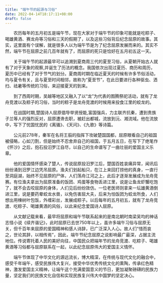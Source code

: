 ```yaml
---
title: "端午节的起源与习俗"
date: 2022-04-14T18:17:11+08:00
draft: false
---
```

&emsp;&emsp;农历每年的五月初五是端午节，现在大家对于端午节的印象可能就是吃粽子、喝雄黄酒、赛龙舟等习俗和三天的假期了，以及这些习俗背后纪念屈原的故事。其实，这里面有个误解，就是很多人以为端午节是为了纪念屈原发展而来的。其实不然，端午节在屈原之前几百年就有了，而屈原的死只是恰好在五月初五这一天。

&emsp;&emsp;关于端午节的起源最早可以追溯到夏商周三代的夏至习俗，从夏朝开始古人就有了对于天象的观察,并诞生了历法的概念。我国依次出现过夏历、商历和周历，夏历中已经有了对于节气的划分。夏商周时期在临近夏天的时候有许多节俗活动，均与夏令有关，且与夏至时间相邻，故称为“夏至节”，在此日要进行各种驱虫、洒扫、祛暑等传统的习俗，来迎接夏天的到来。

&emsp;&emsp;到了西周时期，吴越等地区又融入了以“龙”为代表的图腾祭祀活动，就有了龙舟竞渡以及粽子的习俗，当时的粽子是龙舟竞渡的时候用来投食江里的蛟龙的。

&emsp;&emsp;在战国时期,楚国诗人屈原倡导举贤授能,富国强兵，力主联齐抗秦，遭到贵族子兰等人的强烈反对，屈原遭谗去职，被赶出都城，流放到沅、湘流域。他在流放中，写下了忧国忧民的《离骚》、《天问》、《九歌》等诗篇。

&emsp;&emsp;公元前278年，秦军在名将王翦的指挥下攻破楚国国都，屈原眼看自己的祖国被侵略，心如刀割，但是始终不忍舍弃自己的祖国，于五月五日，在写下了绝笔作《怀沙》之后，抱石投汨罗江自尽，以自己的生命谱写了一曲壮丽的爱国主义乐章。

&emsp;&emsp;他的爱国情怀感染了楚人，传说屈原投汨罗江后，楚国百姓哀痛异常，闻讯后纷纷涌到汨罗江边凭吊屈原。渔夫们划起船只，在江上来回打捞他的真身，一直行至洞庭湖，始终不见屈原的尸体，人们荡舟江河之上，此后才逐渐发展成为龙舟竞赛。有位渔夫拿出为屈原准备的饭团、鸡蛋等食物丢进江里，说是让鱼龙虾蟹吃饱了，就不会去咬屈原的身体，人们见后纷纷效仿。一位老医师则拿来一坛雄黄酒倒进江里，说是要药晕蛟龙水兽，以免伤害屈大夫，后来为怕饭团为蛟龙所食，人们想出用楝树叶包饭，外缠彩丝，发展成粽子。以后每年的五月初五，就有了龙舟竞渡、吃粽子、喝雄黄酒的风俗，以此来纪念爱国诗人屈原。

&emsp;&emsp;从文献记载来看，最早将屈原和端午节联系起来的是南北朝时南梁吴均的神话志怪小说《续齐谐记》，此时屈原已去世750年以上，虽许多端午习俗与屈原无关，但千百年来屈原的爱国精神和感人诗辞，已广泛深入人心。故人们“惜而哀之，世论其辞，以相传焉”，因此，端午节纪念屈原之说影响最广最深，占据主流地位。传说寄托着人民的美好向往，中国民众把端年节的龙舟竞渡、吃粽子、喝雄黄酒等习俗都与屈原联系在一起，以此纪念屈原伟大的爱国主义情怀。

&emsp;&emsp;端午节体现了中华文化的源远流长，博大精深，在传统与现代文化的融合中，感受千年端午，感受民族伟大复兴，接受中华优秀传统文化的熏陶，传承红色精神，激发爱国主义精神，让端午这个充满爱国意义的节日，更加凝聚磅礴的民族力量，坚定我们的民族文化自信和实现民族复兴伟大中国梦的坚定决心。